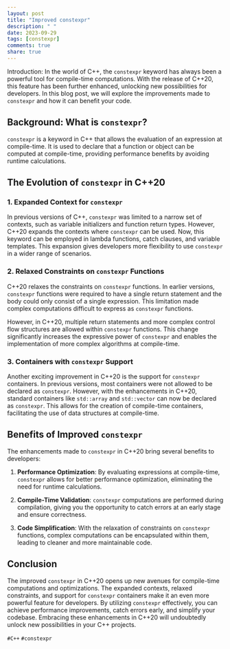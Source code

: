 ```yaml
---
layout: post
title: "Improved constexpr"
description: " "
date: 2023-09-29
tags: [constexpr]
comments: true
share: true
---
```


Introduction:
In the world of C++, the `constexpr` keyword has always been a powerful tool for compile-time computations. With the release of C++20, this feature has been further enhanced, unlocking new possibilities for developers. In this blog post, we will explore the improvements made to `constexpr` and how it can benefit your code.

## Background: What is `constexpr`?

`constexpr` is a keyword in C++ that allows the evaluation of an expression at compile-time. It is used to declare that a function or object can be computed at compile-time, providing performance benefits by avoiding runtime calculations.

## The Evolution of `constexpr` in C++20

### 1. Expanded Context for `constexpr`

In previous versions of C++, `constexpr` was limited to a narrow set of contexts, such as variable initializers and function return types. However, C++20 expands the contexts where `constexpr` can be used. Now, this keyword can be employed in lambda functions, catch clauses, and variable templates. This expansion gives developers more flexibility to use `constexpr` in a wider range of scenarios.

### 2. Relaxed Constraints on `constexpr` Functions

C++20 relaxes the constraints on `constexpr` functions. In earlier versions, `constexpr` functions were required to have a single return statement and the body could only consist of a single expression. This limitation made complex computations difficult to express as `constexpr` functions.

However, in C++20, multiple return statements and more complex control flow structures are allowed within `constexpr` functions. This change significantly increases the expressive power of `constexpr` and enables the implementation of more complex algorithms at compile-time.

### 3. Containers with `constexpr` Support

Another exciting improvement in C++20 is the support for `constexpr` containers. In previous versions, most containers were not allowed to be declared as `constexpr`. However, with the enhancements in C++20, standard containers like `std::array` and `std::vector` can now be declared as `constexpr`. This allows for the creation of compile-time containers, facilitating the use of data structures at compile-time.

## Benefits of Improved `constexpr`

The enhancements made to `constexpr` in C++20 bring several benefits to developers:

1. **Performance Optimization**: By evaluating expressions at compile-time, `constexpr` allows for better performance optimization, eliminating the need for runtime calculations.

2. **Compile-Time Validation**: `constexpr` computations are performed during compilation, giving you the opportunity to catch errors at an early stage and ensure correctness.

3. **Code Simplification**: With the relaxation of constraints on `constexpr` functions, complex computations can be encapsulated within them, leading to cleaner and more maintainable code.

## Conclusion

The improved `constexpr` in C++20 opens up new avenues for compile-time computations and optimizations. The expanded contexts, relaxed constraints, and support for `constexpr` containers make it an even more powerful feature for developers. By utilizing `constexpr` effectively, you can achieve performance improvements, catch errors early, and simplify your codebase. Embracing these enhancements in C++20 will undoubtedly unlock new possibilities in your C++ projects.

`#C++` `#constexpr`